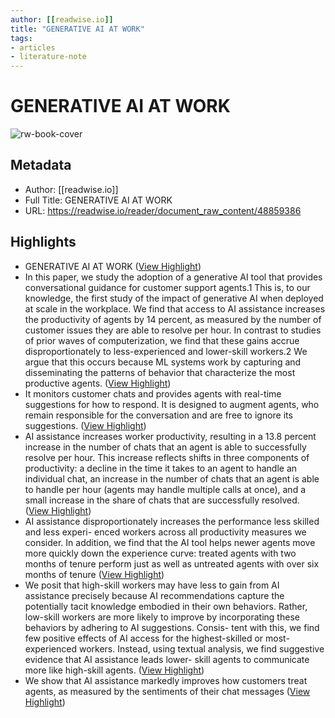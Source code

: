 ```yaml
---
author: [[readwise.io]]
title: "GENERATIVE AI AT WORK"
tags: 
- articles
- literature-note
---
```

# GENERATIVE AI AT WORK

![rw-book-cover](https://readwise-assets.s3.amazonaws.com/static/images/article3.5c705a01b476.png)

## Metadata
- Author: [[readwise.io]]
- Full Title: GENERATIVE AI AT WORK
- URL: https://readwise.io/reader/document_raw_content/48859386

## Highlights
- GENERATIVE AI AT WORK ([View Highlight](https://read.readwise.io/read/01h14989wnfewfffx5bc35hf65))
- In this paper, we study the adoption of a generative AI tool that provides conversational guidance
  for customer support agents.1 This is, to our knowledge, the first study of the impact of generative
  AI when deployed at scale in the workplace. We find that access to AI assistance increases the
  productivity of agents by 14 percent, as measured by the number of customer issues they are able to
  resolve per hour. In contrast to studies of prior waves of computerization, we find that these gains
  accrue disproportionately to less-experienced and lower-skill workers.2 We argue that this occurs
  because ML systems work by capturing and disseminating the patterns of behavior that characterize
  the most productive agents. ([View Highlight](https://read.readwise.io/read/01h149aq4xqnxt05mrp6ftb9vv))
- It monitors customer chats and provides agents with real-time suggestions for how
  to respond. It is designed to augment agents, who remain responsible for the conversation and are
  free to ignore its suggestions. ([View Highlight](https://read.readwise.io/read/01h149bvwj8364j7799crtdrtv))
- AI assistance increases worker productivity, resulting in a 13.8 percent increase in the
  number of chats that an agent is able to successfully resolve per hour. This increase reflects shifts in
  three components of productivity: a decline in the time it takes to an agent to handle an individual
  chat, an increase in the number of chats that an agent is able to handle per hour (agents may handle
  multiple calls at once), and a small increase in the share of chats that are successfully resolved. ([View Highlight](https://read.readwise.io/read/01h149ce14hyy6dvnk269wq5fx))
- AI assistance disproportionately increases the performance less skilled and less experi-
  enced workers across all productivity measures we consider. In addition, we find that the AI tool
  helps newer agents move more quickly down the experience curve: treated agents with two months
  of tenure perform just as well as untreated agents with over six months of tenure ([View Highlight](https://read.readwise.io/read/01h149csrmwh7c3js7p35kzy0e))
- We posit that
  high-skill workers may have less to gain from AI assistance precisely because AI recommendations
  capture the potentially tacit knowledge embodied in their own behaviors. Rather, low-skill workers
  are more likely to improve by incorporating these behaviors by adhering to AI suggestions. Consis-
  tent with this, we find few positive effects of AI access for the highest-skilled or most-experienced
  workers. Instead, using textual analysis, we find suggestive evidence that AI assistance leads lower-
  skill agents to communicate more like high-skill agents. ([View Highlight](https://read.readwise.io/read/01h149d91z5afkjqcm1w6s5fyn))
- We show that AI assistance markedly improves how customers treat agents, as measured
  by the sentiments of their chat messages ([View Highlight](https://read.readwise.io/read/01h149dk4zshep1zn9f82ey57k))
